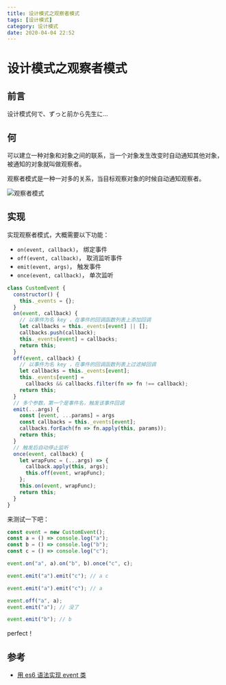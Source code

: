```yaml
---
title: 设计模式之观察者模式
tags: [设计模式]
category: 设计模式
date: 2020-04-04 22:52
---
```

# 设计模式之观察者模式

## 前言
设计模式何で、ずっと前から先生に...

## 何
可以建立一种对象和对象之间的联系，当一个对象发生改变时自动通知其他对象，被通知的对象就叫做观察者。

观察者模式是一种一对多的关系，当目标观察对象的时候自动通知观察者。

![观察者模式](https://static.gongfangwen.com/2020-04-04-%E8%A7%82%E5%AF%9F%E8%80%85%E6%A8%A1%E5%BC%8F.png)


## 实现
实现观察者模式，大概需要以下功能：
- `on(event, callback)`， 绑定事件
- `off(event, callback)`， 取消监听事件
- `emit(event, args)`， 触发事件
- `once(event, callback)`， 单次监听

```javascript
class CustomEvent {
  constructor() {
    this._events = {};
  }
  on(event, callback) {
    // 以事件为名 key ，在事件的回调函数列表上添加回调
    let callbacks = this._events[event] || [];
    callbacks.push(callback);
    this._events[event] = callbacks;
    return this;
  }
  off(event, callback) {
    // 以事件为名 key ，在事件的回调函数列表上过滤掉回调
    let callbacks = this._events[event];
    this._events[event] =
      callbacks && callbacks.filter(fn => fn !== callback);
    return this;
  }
  // 多个参数，第一个是事件名，触发该事件回调
  emit(...args) {
    const [event, ...params] = args
    const callbacks = this._events[event];
    callbacks.forEach(fn => fn.apply(this, params));
    return this;
  }
  // 触发后自动停止监听
  once(event, callback) {
    let wrapFunc = (...args) => {
      callback.apply(this, args);
      this.off(event, wrapFunc);
    };
    this.on(event, wrapFunc);
    return this;
  }
}
```

来测试一下吧：

```javascript
const event = new CustomEvent();
const a = () => console.log("a");
const b = () => console.log("b");
const c = () => console.log("c");

event.on("a", a).on("b", b).once("c", c);

event.emit("a").emit("c"); // a c

event.emit("a").emit("c"); // a

event.off("a", a);
event.emit("a"); // 没了

event.emit("b"); // b
```

perfect！

## 参考
- [用 es6 语法实现 event 类](https://ghrhome.gitbooks.io/node_express_react/yong-es6-yu-fa-shi-xian-event-lei.html)